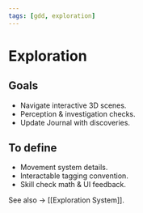 ```yaml
---
tags: [gdd, exploration]
---
```


# Exploration

## Goals
- Navigate interactive 3D scenes.
- Perception & investigation checks.
- Update Journal with discoveries.

## To define
- Movement system details.  
- Interactable tagging convention.  
- Skill check math & UI feedback.

See also → [[Exploration System]].


